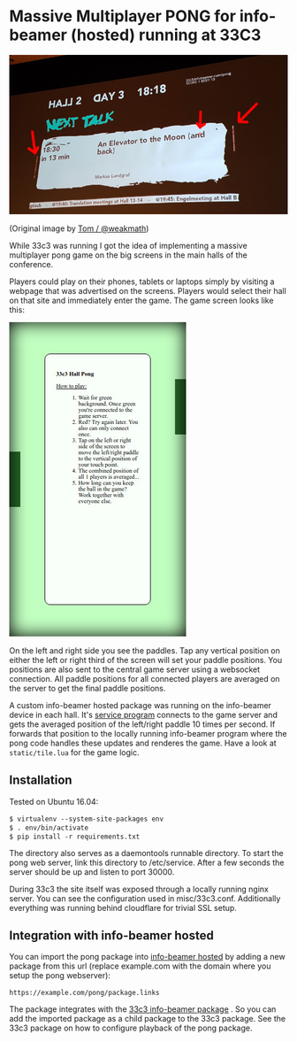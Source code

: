 # Massive Multiplayer PONG for info-beamer (hosted) running at 33C3

![Pong at 33c3](misc/pong.jpg)

(Original image by [Tom / @weakmath](https://twitter.com/weakmath/status/814521296700788741))

While 33c3 was running I got the idea of implementing a
massive multiplayer pong game on the big screens in the main
halls of the conference.

Players could play on their phones, tablets or laptops
simply by visiting a webpage that was advertised on the
screens.  Players would select their hall on that site and
immediately enter the game. The game screen looks like this:

![Playing pong](misc/pong-client.jpg)

On the left and right side you see the paddles. Tap any
vertical position on either the left or right third of the
screen will set your paddle positions. You positions are
also sent to the central game server using a websocket
connection. All paddle positions for all connected players
are averaged on the server to get the final paddle
positions. 

A custom info-beamer hosted package was running on the
info-beamer device in each hall. It's 
[service program](https://info-beamer.com/doc/package-services)
connects to the game server and gets the averaged position
of the left/right paddle 10 times per second.  If forwards
that position to the locally running info-beamer program
where the pong code handles these updates and renderes the
game. Have a look at `static/tile.lua` for the game logic.

## Installation

Tested on Ubuntu 16.04:

```
$ virtualenv --system-site-packages env
$ . env/bin/activate
$ pip install -r requirements.txt
```

The directory also serves as a daemontools runnable
directory. To start the pong web server, link this directory
to /etc/service. After a few seconds the server should be up
and listen to port 30000.

During 33c3 the site itself was exposed through a locally
running nginx server. You can see the configuration used in
misc/33c3.conf. Additionally everything was running behind
cloudflare for trivial SSL setup.

## Integration with info-beamer hosted

You can import the pong package into
[info-beamer hosted](https://info-beamer.com/hosted)
by adding a new package from this url (replace example.com
with the domain where you setup the pong webserver):

```
https://example.com/pong/package.links
```

The package integrates with the 
[33c3 info-beamer package](https://github.com/info-beamer/package-33c3)
. So you can add the imported package as a child package
to the 33c3 package. See the 33c3 package on how to configure
playback of the pong package.

